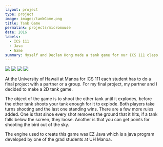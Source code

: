 ```yaml
---
layout: project
type: project
image: images/tankGame.png
title: Tank Game
permalink: projects/micromouse
date: 2016
labels:
  - ICS 111
  - Java
  - Game
summary: Myself and Declan Hong made a tank game for our ICS 111 class at UH Manoa
---
```


<div class="ui small rounded images">
  <img class="ui image" src="../images/micromouse-robot.png">
  <img class="ui image" src="../images/micromouse-robot-2.jpg">
  <img class="ui image" src="../images/micromouse.jpg">
  <img class="ui image" src="../images/micromouse-circuit.png">
</div>

At the University of Hawaii at Manoa for ICS 111 each student has to do a final project with a partner or a group. For my final project, my partner and I decided to make a 2D tank game.

The object of the game is to shoot the other tank until it explodes, before the other tank shoots your tank enough for it to explode. Both players take turns shooting and the last one standing wins. There are a few more rules added. One is that since every shot removes the ground that it hits, if a tank falls below the screen, they loose. Another is that you can get points for shooting the bird out of the sky. 

The engine used to create this game was EZ Java which is a java program developed by one of the grad students at UH Manoa.
